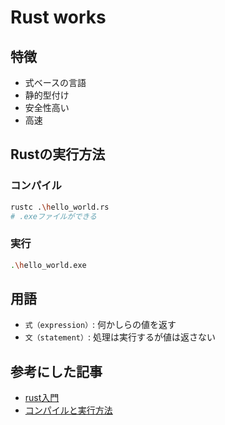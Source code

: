 # Rust works

## 特徴
- 式ベースの言語
- 静的型付け
- 安全性高い
- 高速

## Rustの実行方法
### コンパイル
```bash
rustc .\hello_world.rs
# .exeファイルができる
```

### 実行
```bash
.\hello_world.exe
```

## 用語
- `式（expression）`: 何かしらの値を返す
- `文（statement）`: 処理は実行するが値は返さない

## 参考にした記事
- [rust入門](https://zenn.dev/mebiusbox/books/22d4c1ed9b0003)
- [コンパイルと実行方法](https://blog.dcs.co.jp/rust/20202409-rust-2.html)